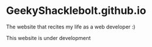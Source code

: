 # GeekyShacklebolt.github.io
The website that recites my life as a web developer :)

This website is under development
